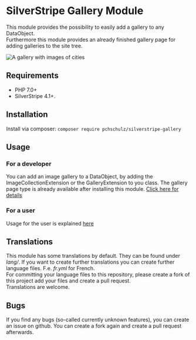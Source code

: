 # SilverStripe Gallery Module
This module provides the possibility to easily add a gallery to any DataObject.  
Furthermore this module provides an already finished gallery page for adding galleries to the site tree.

![A gallery with images of cities](docs/en/images/gallery.png)

## Requirements ##
 - PHP 7.0+
 - SilverStripe 4.1+.

## Installation ##
Install via composer: `composer require pchschulz/silverstripe-gallery`

## Usage ##
### For a developer ###
You can add an image gallery to a DataObject, by adding the ImageCollectionExtension or the GalleryExtension to you class.
The gallery page type is already available after installing this module.
[Click here for details](docs/en/index.md)

### For a user ###
Usage for the user is explained [here](docs/en/user-guide.md)

## Translations ##
This module has some translations by default. They can be found under _lang/_. If you want to create further translations you can create further language files. F.e. _fr.yml_ for French.  
For committing your language files to this repository, please create a fork of this project add your files and create a pull request.  
Translations are welcome.

## Bugs ##
If you find any bugs (so-called currently unknown features), you can create an issue on github. You can create a fork again and create a pull request afterwards.